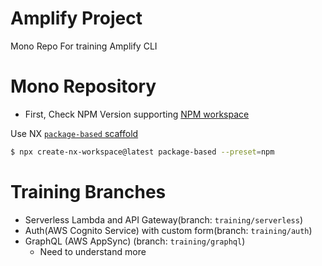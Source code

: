 # Amplify Project

Mono Repo For training Amplify CLI

# Mono Repository

- First, Check NPM Version supporting [NPM workspace](https://docs.npmjs.com/cli/v7/using-npm/workspaces)

Use NX [`package-based` scaffold](https://nx.dev/getting-started/package-based-repo-tutorial)

```bash
$ npx create-nx-workspace@latest package-based --preset=npm
```

# Training Branches

- Serverless Lambda and API Gateway(branch: `training/serverless`)
- Auth(AWS Cognito Service) with custom form(branch: `training/auth`)
- GraphQL (AWS AppSync) (branch: `training/graphql`)
  - Need to understand more
